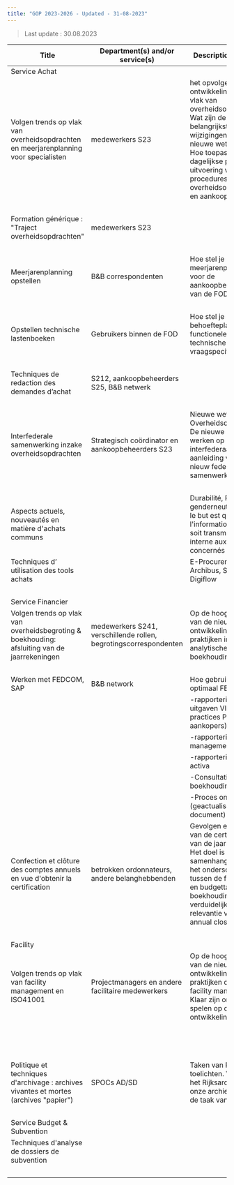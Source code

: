 ```yaml
---
title: "GOP 2023-2026 - Updated - 31-08-2023"
---
```

> Last update : 30.08.2023

| Title                                                                                        | Department(s) and/or service(s)                                    | Description of need                                                                                                                                                                                                                          | 2024           |
|----------------------------------------------------------------------------------------------|--------------------------------------------------------------------|----------------------------------------------------------------------------------------------------------------------------------------------------------------------------------------------------------------------------------------------|----------------|
| Service Achat                                                                                |                                                                    |                                                                                                                                                                                                                                              |                |
| Volgen trends op vlak van overheidsopdrachten en meerjarenplanning voor specialisten         | medewerkers S23                                                    | het opvolgen van ontwikkelingen op vlak van overheidsopdrachten. Wat zijn de belangrijkste wijzigingen in de nieuwe wetgeving? Hoe toepassen in de dagelijkse praktijk ter uitvoering van procedures overheidsopdrachten en aankoopdossiers. | 10 000,00      |
|                                                                                              |                                                                    |                                                                                                                                                                                                                                              | (EXT)          |
| Formation générique : "Traject overheidsopdrachten"                                          | medewerkers S23                                                    |                                                                                                                                                                                                                                              | O,00           |
|                                                                                              |                                                                    |                                                                                                                                                                                                                                              | (IFA/OFO)      |
| Meerjarenplanning opstellen                                                                  | B&B correspondenten                                                | Hoe stel je een meerjarenplan op voor de aankoopbehoeften van de FOD?                                                                                                                                                                        | 0              |
|                                                                                              |                                                                    |                                                                                                                                                                                                                                              | (intern S2)    |
| Opstellen technische lastenboeken                                                            | Gebruikers binnen de FOD                                           | Hoe stel je een behoefteplan om in  functionele en technische vraagspecificaties?                                                                                                                                                            | 0              |
|                                                                                              |                                                                    |                                                                                                                                                                                                                                              | (intern S2)    |
| Techniques de redaction des demandes d’achat                                                 | S212, aankoopbeheerders S25, B&B netwerk                           |                                                                                                                                                                                                                                              | 0              |
|                                                                                              |                                                                    |                                                                                                                                                                                                                                              | (intern S2)    |
| Interfederale samenwerking inzake overheidsopdrachten                                        | Strategisch coördinator en aankoopbeheerders S23                   | Nieuwe wet Overheidsopdrachten. De nieuwe manier van werken op interfederaal vlak naar aanleiding van het nieuw federaal samenwerkingsmodel.                                                                                                 | 0              |
|                                                                                              |                                                                    |                                                                                                                                                                                                                                              | (FOD BOSA)     |
| Aspects actuels, nouveautés en matière d'achats communs                                      |                                                                    | Durabilité, RGPD, genderneutraal, etc ; le but est que l'information récoltée soit transmise en interne aux agents concernés                                                                                                                 | 0              |
| Techniques d’ utilisation des tools achats                                                   |                                                                    | E-Procurement, Archibus, SAP, Digiflow                                                                                                                                                                                                       | 0              |
|                                                                                              |                                                                    |                                                                                                                                                                                                                                              | (intern S2)    |
| Service Financier                                                                            |                                                                    |                                                                                                                                                                                                                                              |                |
| Volgen trends op vlak van overheidsbegroting & boekhouding: afsluiting van de jaarrekeningen | medewerkers S241,  verschillende rollen, begrotingscorrespondenten | Op de hoogte blijven van de nieuwste ontwikkelingen en -praktijken inzake analytische boekhouding.                                                                                                                                           | 3 000,00       |
|                                                                                              |                                                                    |                                                                                                                                                                                                                                              | (EXT)          |
| Werken met FEDCOM, SAP                                                                       | B&B network                                                        | Hoe gebruik ik optimaal FEDCOM:                                                                                                                                                                                                              | O,00           |
|                                                                                              |                                                                    | -rapportering uitgaven VIM & best practices PO (voor aankopers)                                                                                                                                                                              | (intern S2)    |
|                                                                                              |                                                                    | -rapportering funds management                                                                                                                                                                                                               |                |
|                                                                                              |                                                                    | -rapportering vast activa                                                                                                                                                                                                                    |                |
|                                                                                              |                                                                    | -Consultatie boekhouding                                                                                                                                                                                                                     |                |
|                                                                                              |                                                                    | -Proces ontvangsten (geactualiseerd document)                                                                                                                                                                                                |                |
| Confection et clôture des comptes annuels en vue d'obtenir la certification                  | betrokken ordonnateurs, andere belanghebbenden                     | Gevolgen en noden van de certificering van de jaarrekening. Het doel is om de samenhang maar ook het onderscheid tussen de financiële en budgettaire boekhouding te verduidelijken en de relevantie van de annual closing                    | 0              |
|                                                                                              |                                                                    |                                                                                                                                                                                                                                              | (intern S2)    |
| Facility                                                                                     |                                                                    |                                                                                                                                                                                                                                              |                |
| Volgen trends op vlak van facility management en ISO41001                                    | Projectmanagers en andere facilitaire medewerkers                  | Op de hoogte blijven van de nieuwste ontwikkelingen en -praktijken op vlak van facility management. Klaar zijn om in te spelen op deze ontwikkelingen.                                                                                       | En 2024 : 0,00 |
|                                                                                              |                                                                    |                                                                                                                                                                                                                                              |                |
|                                                                                              |                                                                    |                                                                                                                                                                                                                                              | En 2025 :      |
|                                                                                              |                                                                    |                                                                                                                                                                                                                                              | 5 000,00       |
|                                                                                              |                                                                    |                                                                                                                                                                                                                                              | (EXT)          |
| Politique et techniques d'archivage : archives vivantes et mortes (archives "papier")        | SPOCs AD/SD                                                        | Taken van Rijksarchief toelichten. Wat doet het Rijksarchief met onze archieven. Wat is de taak van de SPOC’.                                                                                                                                | 0              |
|                                                                                              |                                                                    |                                                                                                                                                                                                                                              | (Rijskarchief) |
| Service Budget & Subvention                                                                                             |                                                                    |                                                                                                                                                                                                                                              |                |
| Techniques d'analyse de dossiers de subvention                                               |                                                                    |                                                                                                                                                                                                                                              | ???            |
|                                                                                              |                                                                    |                                                                                                                                                                                                                                              | (EXT)          |